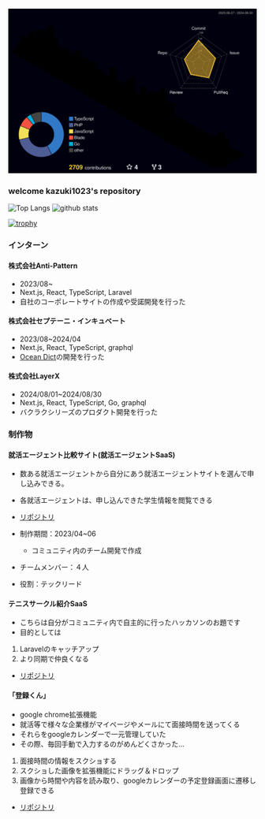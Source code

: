![](./profile-3d-contrib/profile-night-rainbow.svg)


### welcome kazuki1023's repository
<p align="left"> 
  <img alt="Top Langs" height="150px" src="https://github-readme-stats.vercel.app/api/top-langs/?username=kazuki1023&layout=compact&show_icons=true&theme=onedark" />
  <img alt="github stats" height="150px" src="https://github-readme-stats.vercel.app/api?username=kazuki1023&theme=onedark&show_icons=ture" />
</p>

[![trophy](https://github-profile-trophy.vercel.app/?username=kazuki1023&theme=onedark)](https://github.com/ryo-ma/github-profile-trophy)


<!--
**kazuki1023/kazuki1023** is a ✨ _special_ ✨ repository because its `README.md` (this file) appears on your GitHub profile.

Here are some ideas to get you started:

- 🔭 I’m currently working on ...
- 🌱 I’m currently learning ...
- 👯 I’m looking to collaborate on ...
- 🤔 I’m looking for help with ...
- 💬 Ask me about ...
- 📫 How to reach me: ...
- 😄 Pronouns: ...
- ⚡ Fun fact: ...
-->

### インターン
#### 株式会社Anti-Pattern
- 2023/08~
- Next.js, React, TypeScript, Laravel
- 自社のコーポレートサイトの作成や受諾開発を行った

#### 株式会社セプテーニ・インキュベート
- 2023/08~2024/04
- Next.js, React, TypeScript, graphql
- [Ocean Dict](https://www.ocean-dict.com/ja)の開発を行った

#### 株式会社LayerX
- 2024/08/01~2024/08/30
- Next.js, React, TypeScript, Go, graphql
- バクラクシリーズのプロダクト開発を行った

### 制作物
#### 就活エージェント比較サイト(就活エージェントSaaS)
- 数ある就活エージェントから自分にあう就活エージェントサイトを選んで申し込みできる。
- 各就活エージェントは、申し込んできた学生情報を閲覧できる
- [リポジトリ](https://github.com/posse-ap/teamdev-2023-posse1-team3C)

- 制作期間：2023/04~06
  - コミュニティ内のチーム開発で作成 
- チームメンバー：４人
- 役割：テックリード


#### テニスサークル紹介SaaS
- こちらは自分がコミュニティ内で自主的に行ったハッカソンのお題です
- 目的としては
1. Laravelのキャッチアップ
2. より同期で仲良くなる

- [リポジトリ](https://github.com/kazuki1023/miniHackathon-template)


#### 「登録くん」
- google chrome拡張機能
- 就活等で様々な企業様がマイページやメールにて面接時間を送ってくる
- それらをgoogleカレンダーで一元管理していた
- その際、毎回手動で入力するのがめんどくさかった...

1. 面接時間の情報をスクショする
2. スクショした画像を拡張機能にドラッグ＆ドロップ
3. 画像から時間や内容を読み取り、googleカレンダーの予定登録画面に遷移し登録できる

- [リポジトリ](https://github.com/kazuki1023/imagetocalendar)
